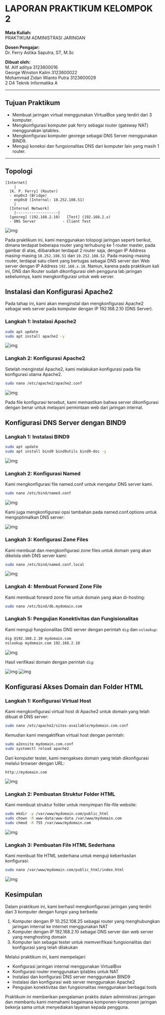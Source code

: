 # LAPORAN PRAKTIKUM KELOMPOK 2

**Mata Kuliah:**  
PRAKTIKUM ADMINISTRASI JARINGAN

**Dosen Pengajar:**  
Dr. Ferry Astika Saputra, ST, M.Sc

**Dibuat oleh:**  
M. Alif aditya 3123600016  
George Winston Kalim 3123600022  
Mohammad Zidan Wianto Putra 3123600029  
2 D4 Teknik Informatika A  

---

## Tujuan Praktikum
- Membuat jaringan virtual menggunakan VirtualBox yang terdiri dari 3 komputer.
- Mengkonfigurasi komputer pak ferry sebagai router (gateway NAT) menggunakan iptables.
- Mengkonfigurasi komputer georege sebagai DNS Server menggunakan BIND9.
- Menguji koneksi dan fungsionalitas DNS dari komputer lain yang masih 1 router.

---

## Topologi

```
[Internet]
    |
  [K. P. Ferry] (Router)
  - enp0s3 (Bridge)
  - enp0s8 (Internal: 10.252.108.51)
    |
  [Internal Network]
    |-------------------|
  [georeg] (192.168.2.10)   [Test] (192.168.2.x)
  - DNS Server            - Client Test
```

![img](realCaseDomain-documentation/miniTopologi.png)

Pada praktikum ini, kami menggunakan tolopogi jaringan seperti berikut, dimana terdapat beberapa router yang terhubung ke 1 router master, pada gambar di atas, diibaratkan terdapat 2 router saja, dengan IP Address masing-masing `10.252.108.51` dan `10.252.108.52`. Pada masing-masing router, terdapat satu client yang bertugas sebagai DNS server dan Web server dengan IP Address `192.168.x.10`.
Namun, karena pada praktikum kali ini, DNS dan Router sudah dikonfigurasi oleh pengguna lab jaringan sebelumnya, kami mengkonfigurasi untuk web server.

## Instalasi dan Konfigurasi Apache2

Pada tahap ini, kami akan menginstal dan mengkonfigurasi Apache2 sebagai web server pada komputer dengan IP 192.168.2.10 (DNS Server).

### Langkah 1: Instalasi Apache2

```bash
sudo apt update
sudo apt install apache2 -y
```

![img](realCaseDomain-documentation/instalasiApache.jpeg)

### Langkah 2: Konfigurasi Apache2

Setelah menginstal Apache2, kami melakukan konfigurasi pada file konfigurasi utama Apache2.

```bash
sudo nano /etc/apache2/apache2.conf
```

![img](realCaseDomain-documentation/apache2Conf.jpeg)

Pada file konfigurasi tersebut, kami memastikan bahwa server dikonfigurasi dengan benar untuk melayani permintaan web dari jaringan internal.

## Konfigurasi DNS Server dengan BIND9

### Langkah 1: Instalasi BIND9

```bash
sudo apt update
sudo apt install bind9 bind9utils bind9-doc -y
```

![img](realCaseDomain-documentation/instalasiBind9.jpeg)

### Langkah 2: Konfigurasi Named

Kami mengkonfigurasi file named.conf untuk mengatur DNS server kami.

```bash
sudo nano /etc/bind/named.conf
```

![img](realCaseDomain-documentation/namedConf.png)

Kami juga mengkonfigurasi opsi tambahan pada named.conf.options untuk mengoptimalkan DNS server:

![img](realCaseDomain-documentation/namedConfOptions.png)

### Langkah 3: Konfigurasi Zone Files

Kami membuat dan mengkonfigurasi zone files untuk domain yang akan dikelola oleh DNS server kami:

```bash
sudo nano /etc/bind/named.conf.local
```

![img](realCaseDomain-documentation/namedCheckZone.png)

### Langkah 4: Membuat Forward Zone File

Kami membuat forward zone file untuk domain yang akan di-hosting:

```bash
sudo nano /etc/bind/db.mydomain.com
```

### Langkah 5: Pengujian Konektivitas dan Fungisionalitas

Kami menguji fungsionalitas DNS server dengan perintah `dig` dan `nslookup`:

```bash
dig @192.168.2.10 mydomain.com
nslookup mydomain.com 192.168.2.10
```

![img](realCaseDomain-documentation/digDomain.png)

Hasil verifikasi domain dengan perintah `dig`:

![img](realCaseDomain-documentation/digDomainLain1.png)
![img](realCaseDomain-documentation/digDomainLain2.png)

## Konfigurasi Akses Domain dan Folder HTML

### Langkah 1: Konfigurasi Virtual Host

Kami mengkonfigurasi virtual host di Apache2 untuk domain yang telah dibuat di DNS server:

```bash
sudo nano /etc/apache2/sites-available/mydomain.com.conf
```

Kemudian kami mengaktifkan virtual host dengan perintah:
```bash
sudo a2ensite mydomain.com.conf
sudo systemctl reload apache2
```

Dari komputer tester, kami mengakses domain yang telah dikonfigurasi melalui browser dengan URL:
```
http://mydomain.com
```

![img](realCaseDomain-documentation/aksesDomainHtml.jpeg)

### Langkah 2: Pembuatan Struktur Folder HTML

Kami membuat struktur folder untuk menyimpan file-file website:

```bash
sudo mkdir -p /var/www/mydomain.com/public_html
sudo chown -R www-data:www-data /var/www/mydomain.com
sudo chmod -R 755 /var/www/mydomain.com
```

![img](realCaseDomain-documentation/folderHtml.jpeg)

### Langkah 3: Pembuatan File HTML Sederhana

Kami membuat file HTML sederhana untuk menguji keberhasilan konfigurasi:

```bash
sudo nano /var/www/mydomain.com/public_html/index.html
```

![img](realCaseDomain-documentation/htmlFile.jpeg)

## Kesimpulan

Dalam praktikum ini, kami berhasil mengkonfigurasi jaringan yang terdiri dari 3 komputer dengan fungsi yang berbeda:
1. Komputer dengan IP 10.252.108.25 sebagai router yang menghubungkan jaringan internal ke internet menggunakan NAT
2. Komputer dengan IP 192.168.2.10 sebagai DNS server dan web server yang menghosting domain
3. Komputer lain sebagai tester untuk memverifikasi fungsionalitas dari konfigurasi yang telah dilakukan

Melalui praktikum ini, kami mempelajari:
- Konfigurasi jaringan internal menggunakan VirtualBox
- Konfigurasi router menggunakan iptables untuk NAT
- Instalasi dan konfigurasi DNS server menggunakan BIND9
- Instalasi dan konfigurasi web server menggunakan Apache2
- Pengujian konektivitas dan fungsionalitas menggunakan berbagai tools

Praktikum ini memberikan pengalaman praktis dalam administrasi jaringan dan membantu kami memahami bagaimana komponen-komponen jaringan bekerja sama untuk menyediakan layanan kepada pengguna.

